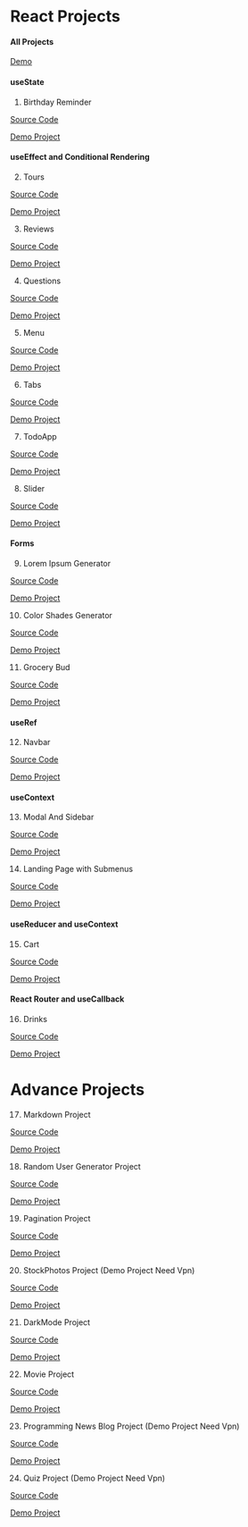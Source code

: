 # React Projects

#### All Projects

[Demo](https://animated-youtiao-a574ec.netlify.app)

#### useState

1. Birthday Reminder

[Source Code](https://github.com/farhadggu/React-Projects/tree/main/01-Birthday%20Reminder%20Project)

[Demo Project](https://dashing-frangipane-dd4a87.netlify.app)

#### useEffect and Conditional Rendering

2. Tours

[Source Code](https://github.com/farhadggu/React-Projects/tree/main/02-TourProject)

[Demo Project](https://beamish-rolypoly-026e1a.netlify.app)

3. Reviews

[Source Code](https://github.com/farhadggu/React-Projects/tree/main/03-ReviewProject)

[Demo Project](https://vermillion-sorbet-466378.netlify.app/)

4. Questions

[Source Code](https://github.com/farhadggu/React-Projects/tree/main/04-Accordion%20Project)

[Demo Project](https://exquisite-crisp-276d59.netlify.app)

5. Menu

[Source Code](https://github.com/farhadggu/React-Projects/tree/main/05-MenuProject)

[Demo Project](https://verdant-fudge-76b146.netlify.app)

6. Tabs

[Source Code](https://github.com/farhadggu/React-Projects/tree/main/06-TabsProject)

[Demo Project](https://splendorous-pika-d45438.netlify.app)

7. TodoApp

[Source Code](https://github.com/farhadggu/React-Projects/tree/main/07-Todo%20App%20Project)

[Demo Project](https://lighthearted-queijadas-4872ca.netlify.app)

8. Slider

[Source Code](https://github.com/farhadggu/React-Projects/tree/main/08-SliderProject)

[Demo Project](https://enchanting-maamoul-f16b83.netlify.app)

#### Forms

9. Lorem Ipsum Generator

[Source Code](https://github.com/farhadggu/React-Projects/tree/main/09-Lorem%20Generator%20Project)

[Demo Project](https://lambent-melba-9e3c7a.netlify.app)

10. Color Shades Generator

[Source Code](https://github.com/farhadggu/React-Projects/tree/main/10-Color%20Generator%20Project)

[Demo Project](https://melodic-paletas-92caa2.netlify.app)

11. Grocery Bud

[Source Code](https://github.com/farhadggu/React-Projects/tree/main/11-Groccery%20Bud%20Project)

[Demo Project](https://capable-cobbler-03fbe8.netlify.app)

#### useRef

12. Navbar

[Source Code](https://github.com/farhadggu/React-Projects/tree/main/12-Navbar%20Project)

[Demo Project](https://astounding-pie-f2d446.netlify.app)

#### useContext

13. Modal And Sidebar

[Source Code](https://github.com/farhadggu/React-Projects/tree/main/13-Sidebar%20%26%20Modal%20Project)

[Demo Project](https://tubular-profiterole-2947c8.netlify.app)

14. Landing Page with Submenus

[Source Code](https://github.com/farhadggu/React-Projects/tree/main/14-Landing%20Page%20Project)

[Demo Project](https://relaxed-pastelito-af02d6.netlify.app)

#### useReducer and useContext

15. Cart

[Source Code](https://github.com/farhadggu/React-Projects/tree/main/16-Cart%20Project)

[Demo Project](https://silly-dieffenbachia-35935f.netlify.app)

#### React Router and useCallback

16. Drinks

[Source Code](https://github.com/farhadggu/React-Projects/tree/main/17-API%20Drinks%20Project)

[Demo Project](https://eloquent-zabaione-5cfaa4.netlify.app)

# Advance Projects

17. Markdown Project

[Source Code](https://github.com/farhadggu/React-Projects/tree/main/17-API%20Drinks%20Project)

[Demo Project](https://earnest-choux-30a46d.netlify.app/)

18. Random User Generator Project

[Source Code](https://github.com/farhadggu/React-Projects/tree/main/17-API%20Drinks%20Project)

[Demo Project](https://candid-mandazi-7a24dc.netlify.app)

19. Pagination Project

[Source Code](https://github.com/farhadggu/React-Projects/tree/main/17-API%20Drinks%20Project)

[Demo Project](https://merry-boba-3cc39c.netlify.app)

20. StockPhotos Project (Demo Project Need Vpn)

[Source Code](https://github.com/farhadggu/React-Projects/tree/main/17-API%20Drinks%20Project)

[Demo Project](https://helpful-duckanoo-d4c294.netlify.app/)

21. DarkMode Project

[Source Code](https://github.com/farhadggu/React-Projects/tree/main/17-API%20Drinks%20Project)

[Demo Project](https://vocal-liger-5d468d.netlify.app)

22. Movie Project

[Source Code](https://github.com/farhadggu/React-Projects/tree/main/17-API%20Drinks%20Project)

[Demo Project](https://aesthetic-flan-02164e.netlify.app)

23. Programming News Blog Project (Demo Project Need Vpn)

[Source Code](https://github.com/farhadggu/React-Projects/tree/main/17-API%20Drinks%20Project)

[Demo Project](https://earnest-torte-b52d23.netlify.app/)


24. Quiz Project (Demo Project Need Vpn)

[Source Code](https://github.com/farhadggu/React-Projects/tree/main/17-API%20Drinks%20Project)

[Demo Project](https://tangerine-trifle-f5d5dd.netlify.app)
